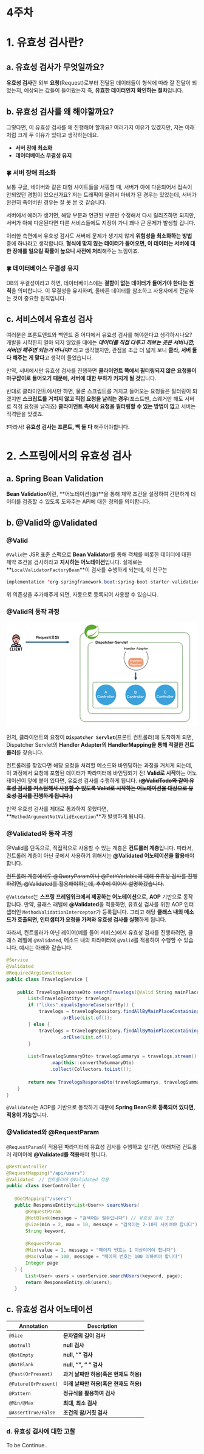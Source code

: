 # 4주차

# 1. 유효성 검사란?

## a. 유효성 검사가 무엇일까요?

**유효성 검사**란 외부 **요청**(Request)로부터 전달된 데이터들이 형식에 따라 잘 전달이 되었는지, 예상되는 값들이 들어왔는지 즉, **유효한 데이터인지 확인하는 절차**입니다.

## b. 유효성 검사를 왜 해야할까요?

그렇다면, 이 유효성 검사를 왜 진행해야 할까요? 여러가지 이유가 있겠지만, 저는 아래처럼 크게 두 이유가 있다고 생각하는데요.

- **서버 장애 최소화**
- **데이터베이스 무결성 유지**

### **🍀** 서버 장애 최소화

보통 구글, 네이버와 같은 대형 사이트들을 서핑할 때, 서버가 아예 다운되어서 접속이 안되었던 경험이 있으신가요? 저는 트래픽이 몰려서 마비가 된 경우는 있었는데, 서버가 완전히 죽어버린 경우는 잘 못 본 것 같습니다.              

서버에서 에러가 생기면, 해당 부분과 연관된 부분만 수정해서 다시 릴리즈하면 되지만, 서버가 아예 다운된다면 다른 서비스들에도 지장이 가니 꽤나 큰 문제가 발생할 겁니다. 

이러한 측면에서 유효성 검사도 서버에 문제가 생기지 않게 **위험성을 최소화하는 방법** 중에 하나라고 생각합니다. **형식에 맞지 않는 데이터가 들어오면, 이 데이터는 서버에 대한 장애를 일으킬 확률이 높으니 사전에 처리**해주는 느낌이죠. 

### **🍀** 데이터베이스 무결성 유지

DB의 무결성이라고 하면, 데이터베이스에는 **결함이 없는 데이터가 들어가야 한다는 원칙**을 의미합니다. 이 무결성을 유지하며, 올바른 데이터를 참조하고 사용자에게 전달하는 것이 중요한 원칙입니다. 

## c. 서비스에서 유효성 검사

여러분은 프론트앤드와 백앤드 중 어디에서 유효성 검사를 해야한다고 생각하시나요? 개발을 시작한지 얼마 되지 않았을 때에는 ***데이터를 직접 다루고 까보는 곳은 서버니깐, 서버만 해주면 되는거 아니야?*** 라고 생각했지만, 관점을 조금 더 넓게 보니 **클라, 서버 둘 다 해주는 게 맞다**고 생각이 들었습니다. 

만약, 서버에서만 유효성 검사를 진행하면 **클라이언트 쪽에서 필터링되지 않은 요청들이 마구잡이로 들어오기 때문에, 서버에 대한 부하가 커지게 될 것**입니다.

반대로 클라이언트에서만 하면, 물론 스크립트를 거치고 들어오는 요청들은 필터링이 되겠지만 **스크립트를 거치지 않고 직접 요청을 날리는 경우**(포스트맨, 스웨거만 해도 서버로 직접 요청을 날리죠) **클라이언트 측에서 요청을 필터링할 수 있는 방법이 없**고 서버는 직격탄을 맞겠죠. 

❗️따라서! **유효성 검사는 프론트, 백 둘 다** 해주어야합니다. 

# 2. 스프링에서의 유효성 검사

## a. Spring Bean Validation

**Bean Validation**이란, **어노테이션(@)**을 통해 제약 조건을 설정하여 간편하게 데이터를 검증할 수 있도록 도와주는 API에 대한 정의를 의미합니다. 

## b. @Valid와 @Validated

### @Valid

`@Valid`는 JSR 표준 스팩으로 **Bean Validator**를 통해 객체를 비롯한 데이터에 대한 제약 조건을 검사하라고 **지시하는 어노테이션**입니다. 실제로는 **`LocalValidatorFactoryBean`**이 검사를 수행하게 되는데, 이 친구는 

```java
implementation 'org-springframework.boot:spring-boot-starter-validation'
```

위 의존성을 추가해주게 되면, 자동으로 등록되어 사용할 수 있습니다.

### @Valid의 동작 과정

![image1.png](image1.png)

먼저, 클라이언트의 요청이 **`Dispatcher Servlet`**(프론트 컨트롤러)에 도착하게 되면, Dispatcher Servlet의 **Handler Adapter의 HandlerMapping을 통해 적절한 컨트롤러**를 찾습니다.

컨트롤러를 찾았다면 해당 요청을 처리할 메소드와 바인딩하는 과정을 거치게 되는데, 이 과정에서 요청에 포함된 데이터가 파라미터에 바인딩되기 전! **Valid로 시작**하는 어노테이션이 앞에 붙어 있다면, 유효성 검사를 수행하게 됩니다. ~~(**@ValidTodo와 같이 유효성 검사를 커스텀해서 사용할 수 있도록 Valid로 시작하는 어노테이션을 대상으로 유효성 검사를 진행하게 됩니다.)**~~

만약 유효성 검사를 제대로 통과하지 못했다면, **`MethodArgumentNotValidException`**가 발생하게 됩니다. 

### @Validated와 동작 과정

@Valid를 단독으로, 직접적으로 사용할 수 있는 계층은 **컨트롤러 계층**입니다. 따라서, 컨트롤러 계층이 아닌 곳에서 사용하기 위해서는 **@Validated 어노테이션을 활용**해야합니다. 

~~컨트롤러 계층에서도 @QueryParam이나 @PathVariable에 대해 유효성 검사를 진행하려면, @Validated를 활용해야하는데, 추후에 이어서 설명하겠습니다.~~

`@Validated`는 **스프링 프레임워크에서 제공하는 어노테이션**으로, **AOP** 기반으로 동작합니다. 만약, 클래스 래밸에 **@Validated**을 적용하면, 유효성 검사를 위한 AOP 인터샙터인 `MethodValidationInterceptor`가 등록됩니다. 그리고 해당 **클래스 내의 메소드가 호출되면, 인터샙터가 요청을 가져와 유효성 검사를 실행**하게 됩니다. 

따라서, 컨트롤러가 아닌 레이어(예를 들어 서비스)에서 유효성 검사를 진행하려면, 클래스 레벨에 `@Validated`, 메소드 내의 파라미터에 `@Valid`를 적용하여 수행할 수 있습니다. 예시는 아래와 같습니다.

```java
@Service
@Validated
@RequiredArgsConstructor
public class TravelogService {
	
    public TravelogsResponseDto searchTravelogs(@Valid String mainPlace, String sortBy) {
        List<TravelogEntity> travelogs;
        if ("likes".equalsIgnoreCase(sortBy)) {
            travelogs = travelogRepository.findAllByMainPlaceContainingOrderByLikesDesc(mainPlace)
                    .orElse(List.of());
        } else {
            travelogs = travelogRepository.findAllByMainPlaceContainingOrderByCreatedAtDesc(mainPlace)
                    .orElse(List.of());
        }

        List<TravelogSummaryDto> travelogSummarys = travelogs.stream()
                .map(this::convertToSummaryDto)
                .collect(Collectors.toList());

        return new TravelogsResponseDto(travelogSummarys, travelogSummarys.size());
    }
}
```

`@Validated`는 AOP를 기반으로 동작하기 때문에 **Spring Bean으로 등록되어 있다면, 적용이 가능**합니다. 

### @Validated와 @RequestParam

`@RequestParam`이 적용된 파라미터에 유효성 검사를 수행하고 싶다면, 아래처럼 컨트롤러 레이어에 **@Validated를 적용**해야 합니다.

```java
@RestController
@RequestMapping("/api/users")
@Validated  // 컨트롤러에 @Validated 적용
public class UserController {

   @GetMapping("/users")
   public ResponseEntity<List<User>> searchUsers(
       @RequestParam 
       @NotBlank(message = "검색어는 필수입니다") // 유효성 검사 조건 
       @Size(min = 2, max = 10, message = "검색어는 2-10자 사이여야 합니다")
       String keyword,

       @RequestParam
       @Min(value = 1, message = "페이지 번호는 1 이상이어야 합니다")
       @Max(value = 100, message = "페이지 번호는 100 이하여야 합니다") 
       Integer page
   ) {
       List<User> users = userService.searchUsers(keyword, page);
       return ResponseEntity.ok(users);
   }

```

## c. 유효성 검사 어노테이션

| Annotation | Description |
| --- | --- |
| `@Size` | **문자열의 길이 검사** |
| `@Notnull` | **null 검사** |
| `@NotEmpty`  | **null, “” 검사** |
| `@NotBlank` | **null, “”, “ “ 검사** |
| `@Past(OrPresent)` | **과거 날짜만 허용(혹은 현재도 허용)** |
| `@Future(OrPresent)` | **미래 날짜만 허용(혹은 현재도 허용)** |
| `@Pattern` | **정규식을 활용하여 검사** |
| `@Min/@Max` | **최대, 최소 검사** |
| `@AssertTrue/False` | **조건의 참/거짓 검사** |

### d. 유효성 검사에 대한 고찰

To be Continue..